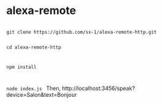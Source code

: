 # alexa-remote
<code>
git clone https://github.com/sx-1/alexa-remote-http.git

cd alexa-remote-http

npm install

node index.js
</code>
Then, http://localhost:3456/speak?device=Salon&text=Bonjour
